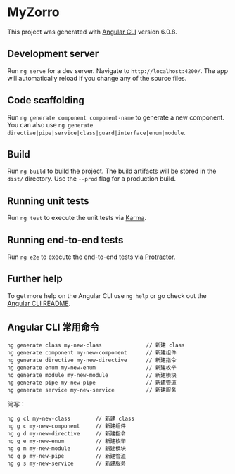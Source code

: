 # MyZorro

This project was generated with [Angular CLI](https://github.com/angular/angular-cli) version 6.0.8.

## Development server

Run `ng serve` for a dev server. Navigate to `http://localhost:4200/`. The app will automatically reload if you change any of the source files.

## Code scaffolding

Run `ng generate component component-name` to generate a new component. You can also use `ng generate directive|pipe|service|class|guard|interface|enum|module`.

## Build

Run `ng build` to build the project. The build artifacts will be stored in the `dist/` directory. Use the `--prod` flag for a production build.

## Running unit tests

Run `ng test` to execute the unit tests via [Karma](https://karma-runner.github.io).

## Running end-to-end tests

Run `ng e2e` to execute the end-to-end tests via [Protractor](http://www.protractortest.org/).

## Further help

To get more help on the Angular CLI use `ng help` or go check out the [Angular CLI README](https://github.com/angular/angular-cli/blob/master/README.md).


## Angular CLI 常用命令
```
ng generate class my-new-class              // 新建 class
ng generate component my-new-component      // 新建组件
ng generate directive my-new-directive      // 新建指令
ng generate enum my-new-enum                // 新建枚举
ng generate module my-new-module            // 新建模块
ng generate pipe my-new-pipe                // 新建管道
ng generate service my-new-service          // 新建服务
```
简写：
```
ng g cl my-new-class        // 新建 class
ng g c my-new-component     // 新建组件
ng g d my-new-directive     // 新建指令
ng g e my-new-enum          // 新建枚举
ng g m my-new-module        // 新建模块
ng g p my-new-pipe          // 新建管道
ng g s my-new-service       // 新建服务
```